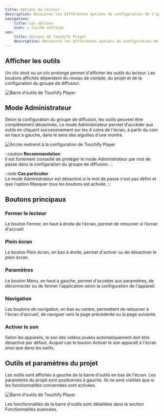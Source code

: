 ```yaml
---
title: Options du lecteur
description: Découvrez les différentes options de configuration de l'application Touchify Player selon votre cas d'utilisation.
navigation:
    title: Les options
    icon: i-lucide-settings
seo:
    title: Options de Touchify Player
    description: Découvrez les différentes options de configuration de l'application Touchify Player pour animer vos écrans.
---
```


## Afficher les outils

Un clic droit ou un clic prolongé permet d'afficher les outils du lecteur. Les boutons affichés dépendent du niveau de compte, du projet et de la configuration du groupe de diffusion.

![Barre d'outils de Touchify Player](/4-touchify-player/2-getting-started/4-settings/fr-player-options-outils.webp)

## Mode Administrateur

Selon la configuration du groupe de diffusion, les outils peuvent être complètement désactivés. Le mode Administrateur permet d'accéder aux outils en cliquant successivement sur les 4 coins de l'écran, à partir du coin en haut à gauche, dans le sens des aiguilles d'une montre.

![Accès restreint à la configuration de Touchify Player](/4-touchify-player/2-getting-started/4-settings/fr-player-options-restreint.webp)

::caution
**Recommandation**<br>
Il est fortement conseillé de protéger le mode Administrateur par mot de passe dans la configuration du groupe de diffusion.
::

::note
**Cas particulier**<br>
Le mode Administrateur est désactivé si le mot de passe n'est pas défini et que l'option Masquer tous les boutons est activée.
::

## Boutons principaux

### Fermer le lecteur

Le bouton Fermer, en haut à droite de l'écran, permet de retourner à l'écran d'accueil.

### Plein écran

Le bouton Plein écran, en bas à droite, permet d'activer ou de désactiver le plein écran.

### Paramètres

Le bouton Menu, en haut à gauche, permet d'accéder aux paramètres, de déconnecter ou de fermer l'application selon la configuration de l'appareil.

### Navigation

Les boutons de navigation, en bas au centre, permettent de retourner à l'écran d'accueil, de naviguer vers la page précédente ou la page suivante.

### Activer le son

Selon les appareils, le son des vidéos jouées automatiquement doit être désactivé par défaut. Auquel cas le bouton Activer le son apparaît à l'écran ainsi que dans les outils.

## Outils et paramètres du projet

Les outils sont affichés à gauche de la barre d'outils en bas de l'écran. Les paramètres du projet sont positionnés à gauche. Ils ne sont visibles que si les fonctionnalités concernées sont activées.

![Barre d'outils de Touchify Player](/4-touchify-player/2-getting-started/4-settings/fr-player-options-outils.webp)

Les fonctionnalités de la barre d'outils sont détaillées dans la section Fonctionnalités avancées.
